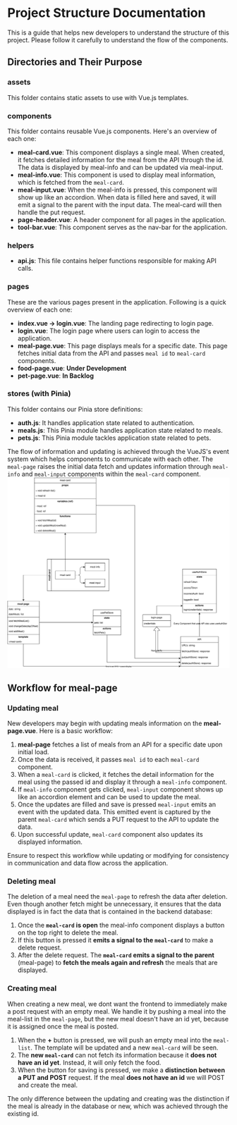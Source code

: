 # Project Structure Documentation

This is a guide that helps new developers to understand the structure of this project. Please follow it carefully to understand the flow of the components.

## Directories and Their Purpose

### assets

This folder contains static assets to use with Vue.js templates.

### components

This folder contains reusable Vue.js components. Here's an overview of each one:

- **meal-card.vue**: This component displays a single meal. When created, it fetches detailed information for the meal from the API through the id. The data is displayed by meal-info and can be updated via meal-input.
- **meal-info.vue**: This component is used to display meal information, which is fetched from the `meal-card`.
- **meal-input.vue**: When the meal-info is pressed, this component will show up like an accordion. When data is filled here and saved, it will emit a signal to the parent with the input data. The meal-card will then handle the put request.
- **page-header.vue**:  A header component for all pages in the application.
- **tool-bar.vue**: This component serves as the nav-bar for the application.

### helpers

- **api.js**: This file contains helper functions responsible for making API calls.

### pages

These are the various pages present in the application. Following is a quick overview of each one:

- **index.vue -> login.vue**: The landing page redirecting to login page.
- **login.vue**: The login page where users can login to access the application.
- **meal-page.vue**: This page displays meals for a specific date. This page fetches initial data from the API and passes `meal id` to `meal-card` components.
- **food-page.vue**: **Under Development**
- **pet-page.vue**: **In Backlog**

### stores (with Pinia)

This folder contains our Pinia store definitions:

- **auth.js**: It handles application state related to authentication.
- **meals.js**: This Pinia module handles application state related to meals.
- **pets.js**: This Pinia module tackles application state related to pets.

The flow of information and updating is achieved through the VueJS's event system which helps components to communicate with each other. 
The `meal-page` raises the initial data fetch and updates information through `meal-info` and `meal-input` components within the `meal-card` component.
<img src="assets/UML.drawio.svg" alt="digramm">
## Workflow for meal-page

### Updating meal
New developers may begin with updating meals information on the **meal-page.vue**. Here is a basic workflow:

1. **meal-page** fetches a list of meals from an API for a specific date upon initial load.
2. Once the data is received, it passes `meal id` to each `meal-card` component.
3. When a `meal-card` is clicked, it fetches the detail information for the meal using the passed id and display it through a `meal-info` component.
4. If `meal-info` component gets clicked, `meal-input` component shows up like an accordion element and can be used to update the meal.
5. Once the updates are filled and save is pressed `meal-input` emits an event with the updated data. This emitted event is captured by the parent `meal-card` which sends a PUT request to the API to update the data.
6. Upon successful update, `meal-card` component also updates its displayed information.

Ensure to respect this workflow while updating or modifying for consistency in communication and data flow across the application.
### Deleting meal
The deletion of a meal need the `meal-page` to refresh the data after deletion. Even though another fetch might be 
unnecessary, it ensures that the data displayed is in fact the data that is contained in the backend database:
1. Once the **`meal-card` is open** the meal-info component displays a button on the top right to delete the meal.
2. If this button is pressed it **emits a signal to the `meal-card`** to make a delete request.
3. After the delete request. The **`meal-card` emits a signal to the parent** (meal-page) to **fetch the meals again and refresh** the meals that are displayed.

### Creating meal
When creating a new meal, we dont want the frontend to immediately make a post request with an empty meal. We handle it
by pushing a meal into the meal-list in the `meal-page`, but the new meal doesn't have an id yet, because it is assigned once 
the meal is posted.

1. When the **+** button is pressed, we will push an empty meal into the `meal-list`. The template will be updated and a new `meal-card` will be seen.
2. The **new `meal-card`** can not fetch its information because it **does not have an id yet**. Instead, it will only fetch the food.
3. When the button for saving is pressed, we make a **distinction between a PUT and POST** request. If the meal **does not have an id** we will POST and create the meal.

The only difference between the updating and creating was the distinction if the meal is already in the database or new, which was achieved through the existing id.